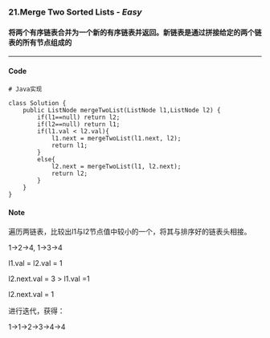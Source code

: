 ### 21.Merge Two Sorted Lists - *Easy*

#### 将两个有序链表合并为一个新的有序链表并返回。新链表是通过拼接给定的两个链表的所有节点组成的

---

#### Code
```
# Java实现

class Solution {
    public ListNode mergeTwoList(ListNode l1,ListNode l2) {
        if(l1==null) return l2;
        if(l2==null) return l1;
        if(l1.val < l2.val){
            l1.next = mergeTwoList(l1.next, l2);
            return l1;
        }
        else{
            l2.next = mergeTwoList(l1, l2.next);
            return l2;
        }
    }
}
```

#### Note
遍历两链表，比较出l1与l2节点值中较小的一个，将其与排序好的链表头相接。

1->2->4, 1->3->4

l1.val = l2.val = 1 

l2.next.val = 3 > l1.val =1

l2.next.val = 1

进行迭代，获得：

1->1->2->3->4->4

